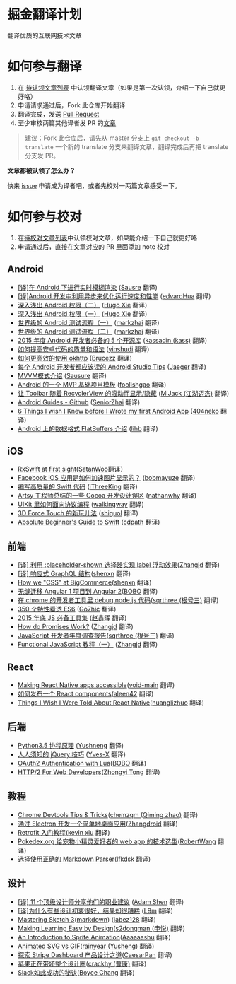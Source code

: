 # 掘金翻译计划

翻译优质的互联网技术文章

# 如何参与翻译

1. 在 [待认领文章列表](https://github.com/xitu/gold-miner/issues?q=is%3Aissue+is%3Aopen+label%3A%E6%96%87%E7%AB%A0%E8%AE%A4%E9%A2%86) 中认领翻译文章（如果是第一次认领，介绍一下自己就更好咯）
2. 申请请求通过后，Fork 此仓库开始翻译
3. 翻译完成，发送 [Pull Request](https://github.com/xitu/gold-miner/pull/new/master)
4. 至少审核两篇其他译者发 PR 的[文章](https://github.com/xitu/gold-miner/pulls?q=is%3Apr+is%3Aopen+label%3A%E6%A0%A1%E5%AF%B9%E8%AE%A4%E9%A2%86)

> 建议：Fork 此仓库后，请先从 master 分支上 `git checkout -b translate` 一个新的 translate 分支来翻译文章，翻译完成后再把 translate 分支发 PR。

**文章都被认领了怎么办？**

快来 [issue](https://github.com/xitu/gold-miner/issues/new) 申请成为译者吧，或者先校对一两篇文章感受一下。

# 如何参与校对

1. 在[待校对文章列表](https://github.com/xitu/gold-miner/issues?q=is%3Aissue+is%3Aopen+label%3A%E6%A0%A1%E5%AF%B9%E8%AE%A4%E9%A2%86)中认领校对文章，如果能介绍一下自己就更好咯
2. 申请通过后，直接在文章对应的 PR 里面添加 note 校对


## Android

* [[译]在 Android 下进行实时模糊渲染](http://gold.xitu.io/entry/56dd55d6df0eea0055b40083) ([Sausre](https://github.com/Sausure) 翻译)
* [[译]Android 开发中利用异步来优化运行速度和性能](http://gold.xitu.io/entry/56dd4bf37664bf0052047906) ([edvardHua](https://github.com/edvardHua) 翻译)
*  [深入浅出 Android 权限（二）](http://gold.xitu.io/entry/56d802ab8ac2470054759796) ([Hugo Xie](https://github.com/xcc3641) 翻译)
*  [深入浅出 Android 权限（一）](http://gold.xitu.io/entry/56d11137c24aa800544db479) ([Hugo Xie](https://github.com/xcc3641) 翻译)
*  [世界级的 Android 测试流程（一）](https://github.com/xitu/gold-miner/blob/master/TODO/world-class-testing-development-pipeline-for-android.md) ([markzhai](https://github.com/markzhai) 翻译)
*  [世界级的 Android 测试流程（二）](http://gold.xitu.io/entry/56cd87ba7db2a26229196d01) ([markzhai](https://github.com/markzhai) 翻译)
* [2015 年度 Android 开发者必备的 5 个开源库](https://github.com/xitu/gold-miner/blob/master/TODO/Top-5-Android-libraries-every-Android-developer-should-know-about.md) ([kassadin (kass)](https://github.com/kassadin) 翻译)
* [如何提高安卓代码的质量和语法](http://gold.xitu.io/entry/56cd6ebb99a6ce005a2887e3) ([yinshudi](https://github.com/yinshudi) 翻译)
* [如何更高效的使用 okhttp](http://gold.xitu.io/entry/56ca8873d342d300544bdbf8) ([Brucezz](https://github.com/brucezz) 翻译)
* [每个 Android 开发者都应该读的 Android Studio Tips](http://gold.xitu.io/entry/56c1556179bc440054fd4e6b) ([Jaeger](https://github.com/laobie) 翻译)
* [MVVM模式介绍](http://gold.xitu.io/entry/56cbf38771cfe40054eb3a34) ([Sausure](https://github.com/Sausure) 翻译)
* [Android 的一个 MVP 基础项目模板](http://gold.xitu.io/entry/56cd79c12e958a69f944984c) ([foolishgao](https://github.com/foolishgao) 翻译)
* [让 Toolbar 随着 RecyclerView 的滚动而显示/隐藏](http://gold.xitu.io/entry/56cd9c9dd342d30054ca35b8) ([MiJack (江湖迈杰)](https://github.com/MiJack) 翻译)
* [Android Guides - Github](http://gold.xitu.io/entry/5584f8e9e4b09e372efeca9a) ([SeniorZhai](https://github.com/SeniorZhai) 翻译)
* [6 Things I wish I Knew before I Wrote my first Android App](https://github.com/xitu/gold-miner/blob/master/TODO/things-i-wish-i-knew-before-i-wrote-my-first-android-app.md) ([404neko](https://github.com/404neko) 翻译)
* [Android 上的数据格式 FlatBuffers 介绍](http://gold.xitu.io/entry/56cd8fff75c4cd339a03d1a4) ([lihb](https://github.com/lihb) 翻译)


## iOS

* [RxSwift at first sight](http://gold.xitu.io/entry/56d5528a1532bc004c6e913a)([SatanWoo](https://github.com/SatanWoo)翻译）
* [Facebook iOS 应用是如何加速图片显示的？](http://gold.xitu.io/entry/56de9bc7731956005e1b5b2e) ([bobmayuze](https://github.com/bobmayuze) 翻译)
* [编写高质量的 Swift 代码](http://gold.xitu.io/entry/56b60c97816dfa005ae0c0d4) ([iThreeKing](https://github.com/iThreeKing) 翻译)
* [Artsy 工程师总结的一些 Cocoa 开发设计误区](http://gold.xitu.io/entry/56cbd1338ac2470053b55ce5) ([nathanwhy](https://github.com/nathanwhy) 翻译)
* [UIKit 里如何面向协议编程](https://github.com/xitu/gold-miner/blob/master/TODO/ios-9-tutorial-series-protocol-oriented-programming-with-uikit.md) ([walkingway](https://github.com/walkingway) 翻译)
* [3D Force Touch 的新玩儿法](http://gold.xitu.io/entry/56cbd3ec1532bc00535cb0e9) ([shiguol](https://github.com/shiguol) 翻译)
* [Absolute Beginner's Guide to Swift](http://gold.xitu.io/entry/56cbd7e3128fe10058092760) ([cdpath](https://github.com/cdpath) 翻译)

## 前端

* [[译] 利用 :placeholder-shown 选择器实现 label 浮动效果](http://gold.xitu.io/entry/56de3c291532bc005620b320)([Zhangjd](https://github.com/zhangjd) 翻译)
* [[译] 响应式 GraphQL 结构](http://gold.xitu.io/entry/56de66fe731956005c46782a)([shenxn](https://github.com/shenxn) 翻译)
* [How we "CSS" at BigCommerce](http://gold.xitu.io/entry/56ce82cbc24aa800520f4215)([shenxn](https://github.com/shenxn) 翻译)
* [无缝迁移 Angular 1 项目到 Angular 2](http://gold.xitu.io/entry/56d3bd6a1ea493005c1eddfa)([BOBO](https://github.com/CoderBOBO) 翻译)
* [在 chrome 的开发者工具里 debug node.js 代码](http://gold.xitu.io/entry/56d3cfea6be3ff005c5f9b89)([sqrthree (根号三)](https://github.com/sqrthree) 翻译)
* [350 个特性看透 ES6](https://github.com/xitu/gold-miner/blob/master/TODO/es6.md) ([Go7hic](https://github.com/dyygtfx) 翻译)
* [2015 年底 JS 必备工具集](https://github.com/xitu/gold-miner/blob/master/TODO/must-see-javascript-dev-tools-that-put-other-dev-tools-to-shame.md) ([赵鑫晖](https://github.com/zxc0328) 翻译)
* [How do Promises Work?](http://gold.xitu.io/entry/56cc0bcf8ac2470053b7c5ab) ([Zhangjd](https://github.com/Zhangjd) 翻译)
* [JavaScript 开发者年度调查报告](http://gold.xitu.io/entry/56ca985071cfe40054d98994)([sqrthree (根号三)](https://github.com/sqrthree) 翻译)
* [Functional JavaScript 教程（一）](http://gold.xitu.io/entry/56d4e8b57db2a200556c64cb)  ([Zhangjd](https://github.com/zhangjd) 翻译)


## React

* [Making React Native apps accessible](http://gold.xitu.io/entry/56cc0ab299a6ce005a1c3b2b)([void-main](https://github.com/void-main) 翻译)
* [如何发布一个 React components](http://gold.xitu.io/entry/56ce8d1fc24aa800520f94e8)([aleen42](https://github.com/aleen42) 翻译)
* [Things I Wish I Were Told About React Native](http://gold.xitu.io/entry/56cbf55cefa631005c441d9b)([huanglizhuo](https://github.com/huanglizhuo) 翻译)

## 后端

*  [Python3.5 协程原理](http://gold.xitu.io/entry/56ea295ed342d300546e1e22)  ([Yushneng](https://github.com/rainyear) 翻译)
*  [人人须知的 jQuery 技巧](http://gold.xitu.io/entry/56e1a95b731956005da35c24)  ([Yves-X](https://github.com/Yves-X) 翻译)
*  [OAuth2 Authentication with Lua](http://gold.xitu.io/entry/56cd222199a6ce005a25b9ef)([BOBO](https://github.com/CoderBOBO) 翻译)
*  [HTTP/2 For Web Developers](http://gold.xitu.io/entry/56ce7d1a1532bc005372a7fa)([Zhongyi Tong](https://github.com/geeeeeeeeek) 翻译)
 
## 教程

* [Chrome Devtools Tips & Tricks](https://github.com/xitu/gold-miner/blob/master/TODO/chrome-devtools.md)([chemzqm (Qiming zhao)](https://github.com/chemzqm) 翻译)
* [通过 Electron 开发一个简单地桌面应用](http://gold.xitu.io/entry/56aae5e4a633bd0257ae4ab8)([Zhangdroid](https://github.com/Zhangdroid) 翻译)
* [Retrofit 入门教程](http://gold.xitu.io/entry/56cc4085128fe100580dd0ca)([kevin xiu](https://github.com/xiuweikang) 翻译)
* [Pokedex.org 给宠物小精灵爱好者的 web app 的技术选型](https://github.com/xitu/gold-miner/blob/master/TODO/introducing-pokedex-org.md)([RobertWang](https://github.com/RobertWang) 翻译)
* [选择使用正确的 Markdown Parser](http://gold.xitu.io/entry/56ce79db1532bc0053728c2f)([lfkdsk](https://github.com/lfkdsk) 翻译)

## 设计

* [[译] 11 个顶级设计师分享他们的职业建议](http://gold.xitu.io/entry/56ea5b03731956005d025af3) ([Adam Shen](https://github.com/shenxn) 翻译)
* [[译]为什么有些设计初衷很好，结果却很糟糕](http://gold.xitu.io/entry/56e000421532bc005161b4af) ([L9m](https://github.com/L9m) 翻译)
* [Mastering Sketch 3](http://gold.xitu.io/entry/5659daf9ddb299ad38f9e446)([markdown](https://github.com/xitu/gold-miner/blob/master/TODO/sketch-mastering.md)) ([jabez128](https://github.com/jabez128) 翻译)
* [Making Learning Easy by Design](http://gold.xitu.io/entry/56cbbf9671cfe40054e91c02)([s2dongman (申悦)](https://github.com/s2dongman) 翻译)
* [An Introduction to Sprite Animation](https://github.com/xitu/gold-miner/blob/master/TODO/sprite-animation.md)([Aaaaaashu](https://github.com/Aaaaaashu?tab=repositories) 翻译)
* [Animated SVG vs GIF](http://gold.xitu.io/entry/56cb0c95efa631005c3a50f2)([rainyear (Yusheng)](https://github.com/rainyear) 翻译)
* [探索 Stripe Dashboard 产品设计之道](http://gold.xitu.io/entry/56c7cad1d342d30054334db5)([CaesarPan](https://github.com/CaesarPan) 翻译)
* [苹果正在带坏整个设计圈](https://github.com/xitu/gold-miner/blob/master/TODO/how-apple.md)([crackhy (曹康)](https://github.com/crackhy) 翻译)
* [Slack如此成功的秘诀](http://gold.xitu.io/entry/56cbd5427db2a20051a7dbb2)([Boyce Chang](https://github.com/boycechang) 翻译)



